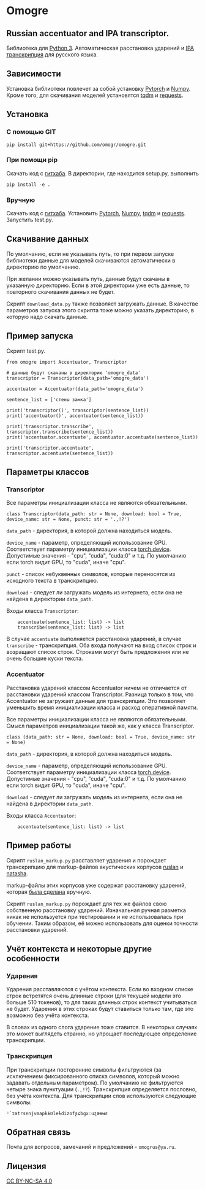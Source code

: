 # Omogre

## Russian accentuator and IPA transcriptor.

Библиотека для [Python 3](https://www.python.org/). Автоматическая расстановка ударений и [IPA транскрипция](https://ru.wikipedia.org/wiki/%D0%9C%D0%B5%D0%B6%D0%B4%D1%83%D0%BD%D0%B0%D1%80%D0%BE%D0%B4%D0%BD%D1%8B%D0%B9_%D1%84%D0%BE%D0%BD%D0%B5%D1%82%D0%B8%D1%87%D0%B5%D1%81%D0%BA%D0%B8%D0%B9_%D0%B0%D0%BB%D1%84%D0%B0%D0%B2%D0%B8%D1%82) для русского языка.


## Зависимости

Установка библиотеки повлечет за собой установку [Pytorch](https://pytorch.org/) и [Numpy](https://numpy.org/). Кроме того, для скачивания моделей  установятся [tqdm](https://tqdm.github.io/) и [requests](https://pypi.org/project/requests/).


## Установка

### С помощью GIT

```
pip install git+https://github.com/omogr/omogre.git
```

### При помощи pip

Скачать код с [гитхаба](https://github.com/omogr/omogre). В директории, где находится setup.py, выполнить

```
pip install -e .
```

### Вручную

Скачать код с [гитхаба](https://github.com/omogr/omogre). Установить [Pytorch](https://pytorch.org/), [Numpy](https://numpy.org/), [tqdm](https://tqdm.github.io/) и [requests](https://pypi.org/project/requests/). Запустить test.py.


## Скачивание данных

По умолчанию, если не указывать путь, то при первом запуске библиотеки данные для моделей скачиваются автоматически в директорию по умолчанию.

При желании можно указывать путь, данные будут скачаны в указанную директорию. Если в этой директории уже есть данные, то повторного скачивания данных не будет.

Скрипт `download_data.py` также позволяет загружать данные. В качестве параметров запуска этого скрипта тоже можно указать директорию, в которую надо скачать данные.


## Пример запуска

Скрипт test.py.

```
from omogre import Accentuator, Transcriptor

# данные будут скачаны в директорию 'omogre_data'
transcriptor = Transcriptor(data_path='omogre_data')

accentuator = Accentuator(data_path='omogre_data')

sentence_list = ['стены замка']

print('transcriptor()', transcriptor(sentence_list))
print('accentuator()', accentuator(sentence_list))

print('transcriptor.transcribe', transcriptor.transcribe(sentence_list))
print('accentuator.accentuate', accentuator.accentuate(sentence_list))

print('transcriptor.accentuate', transcriptor.accentuate(sentence_list))

```


## Параметры классов

### Transcriptor

Все параметры инициализации класса не являются обязательными. 

```
class Transcriptor(data_path: str = None, download: bool = True, device_name: str = None, punct: str = '.,!?')
```

`data_path` - директория, в которой должна находиться модель.

`device_name` - параметр, определяющий использование GPU. Соответствует параметру инициализации класса [torch.device](https://pytorch.org/docs/stable/tensor_attributes.html#torch.device).	Допустимые значения - "cpu", "cuda", "cuda:0" и т.д. По умолчанию если torch видит GPU, то "cuda", иначе "cpu".

`punct` - список небуквенных символов, которые переносятся из исходного текста в транскрипцию.

`download` - следует ли загружать модель из интернета, если она не найдена в директории `data_path`.

	 
Входы класса `Transcriptor`:

```
	accentuate(sentence_list: list) -> list
	transcribe(sentence_list: list) -> list
```
	
В случае `accentuate` выполняется расcтановка ударений, в случае `transcribe` - транскрипция. Оба входа получают на вход список строк и возращают список строк. Строками могут быть предложения или не очень большие куски текста.

### Accentuator

Расстановка ударений классом Accentuator ничем не отличается от расстановки ударений классом Transcriptor. Разница только в том, что Accentuator не загружает данные для транскрипции. Это позволяет уменьшить время инициализации класса и расход оперативной памяти.

Все параметры инициализации класса не являются обязательными. Смысл параметров инициализации такой же, как у класса Transcriptor.

```
class (data_path: str = None, download: bool = True, device_name: str = None)
```

`data_path` - директория, в которой должна находиться модель.

`device_name` - параметр, определяющий использование GPU. Соответствует параметру инициализации класса [torch.device](https://pytorch.org/docs/stable/tensor_attributes.html#torch.device).	Допустимые значения - "cpu", "cuda", "cuda:0" и т.д. По умолчанию если torch видит GPU, то "cuda", иначе "cpu".

`download` - следует ли загружать модель из интернета, если она не найдена в директории `data_path`.

Входы класса `Accentuator`:

```
	accentuate(sentence_list: list) -> list
```


## Пример работы

Скрипт `ruslan_markup.py` расставляет ударения и порождает транскрипцию для markup-файлов акустических корпусов [ruslan](http://dataset.sova.ai/SOVA-TTS/ruslan/ruslan_dataset.tar) и [natasha](http://dataset.sova.ai/SOVA-TTS/natasha/natasha_dataset.tar).

markup-файлы этих корпусов уже содержат расстановку ударений, которая [была сделана](https://habr.com/ru/companies/ashmanov_net/articles/528296/) вручную. 

Скрипт `ruslan_markup.py` порождает для тех же файлов свою собственную расстановку ударений. Изначальная ручная разметка никак не используется при тестировании и не использовалась при обучении. Таким образом, её можно использовать для оценки точности расстановки ударений.


## Учёт контекста и некоторые другие особенности

### Ударения

Ударения расставляются с учётом контекста. Если во входном списке строк встретятся очень длинные строки (для текущей модели это больше 510 токенов), то для таких длинных строк контекст учитываться не будет. Ударения в этих строках будут ставиться только там, где это возможно без учёта контекста. 

В словах из одного слога ударение тоже ставится. В некоторых случаях это может выглядеть странно, но упрощает последующее определение транскрипции. 

### Транскрипция

При транскрипции посторонние символы фильтруются (за исключением фиксированного списка символов, который можно задавать отдельным параметром). По умолчанию не фильтруются четыре знака пунктуации  (`.,!?`). Транскрипция определяется пословно, без учёта контекста. Для транскрипции слов используются следующие символы:

```
ʲ`ɪətrsɐnjvmapkɨʊleɫdizofʂɕbɡxːuʐæɵʉɛ
```


## Обратная связь

Почта для вопросов, замечаний и предложений - `omogrus@ya.ru`.


## Лицензия

[CC BY-NC-SA 4.0](https://creativecommons.org/licenses/by-nc-sa/4.0/deed.ru)

